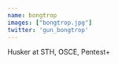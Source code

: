 ```yaml
---
name: bongtrop
images: ["bongtrop.jpg"]
twitter: 'gun_bongtrop'
---
```


Husker at STH, OSCE, Pentest+